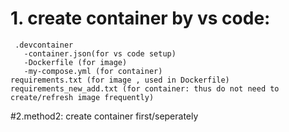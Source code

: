 # 1. create container by vs code:
     .devcontainer
       -container.json(for vs code setup)
       -Dockerfile (for image)
       -my-compose.yml (for container)
    requirements.txt (for image , used in Dockerfile)
    requirements_new_add.txt (for container: thus do not need to create/refresh image frequently)


#2.method2: create container first/seperately
